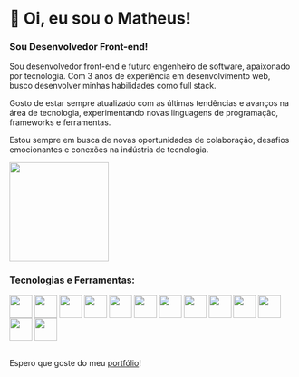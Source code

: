 # :rocket: Oi, eu sou o Matheus!

### Sou Desenvolvedor Front-end!

<!-- Sou desenvolvedor Front-end e trabalho na empresa <a href="https://siteswp.com.br/" target="_blank">SitesWP</a>! -->

Sou desenvolvedor front-end e futuro engenheiro de software, apaixonado por tecnologia. Com 3 anos de experiência em desenvolvimento web, busco desenvolver minhas habilidades como full stack.

Gosto de estar sempre atualizado com as últimas tendências e avanços na área de tecnologia, experimentando novas linguagens de programação, frameworks e ferramentas.

Estou sempre em busca de novas oportunidades de colaboração, desafios emocionantes e conexões na indústria de tecnologia.

  <img height="175em" src="https://github-readme-stats.vercel.app/api/top-langs/?username=matheus-curvelo&layout=compact&theme=dracula" />

### Tecnologias e Ferramentas: <br>

<div style="display:inline-block; pointer-events: none;">

<img align="center" src="https://cdn.jsdelivr.net/gh/devicons/devicon@latest/icons/html5/html5-original.svg" width="40" height="40" />

<img align="center" src="https://cdn.jsdelivr.net/gh/devicons/devicon@latest/icons/css3/css3-original.svg" width="40" height="40" />

<img align="center" src="https://cdn.jsdelivr.net/gh/devicons/devicon@latest/icons/javascript/javascript-original.svg" width="40" height="40" />

<img align="center" src="https://cdn.jsdelivr.net/gh/devicons/devicon@latest/icons/typescript/typescript-original.svg" width="40" height="40" />

<img align="center" src="https://cdn.jsdelivr.net/gh/devicons/devicon@latest/icons/bootstrap/bootstrap-original.svg" width="40" height="40" />

<img align="center" src="https://cdn.jsdelivr.net/gh/devicons/devicon@latest/icons/materialui/materialui-original.svg" width="40" height="40" />

<img align="center" src="https://cdn.jsdelivr.net/gh/devicons/devicon@latest/icons/sass/sass-original.svg" width="40" height="40" />

<img align="center" src="https://cdn.jsdelivr.net/gh/devicons/devicon@latest/icons/react/react-original.svg" width="40" height="40" />

<img align="center" src="https://cdn.jsdelivr.net/gh/devicons/devicon@latest/icons/nodejs/nodejs-original-wordmark.svg" width="40" height="40" />

<img align="center" src="https://cdn.jsdelivr.net/gh/devicons/devicon@latest/icons/nextjs/nextjs-original-wordmark.svg" width="40" height="40" />

<img align="center" src="https://cdn.jsdelivr.net/gh/devicons/devicon@latest/icons/github/github-original.svg" width="40" height="40" />

<img align="center" src="https://cdn.jsdelivr.net/gh/devicons/devicon@latest/icons/docker/docker-original-wordmark.svg" width="40" height="40" />

<img align="center" src="https://cdn.jsdelivr.net/gh/devicons/devicon@latest/icons/go/go-original-wordmark.svg" width="40" height="40" />

</div>
<br>

<br>

Espero que goste do meu <a href="https://matheus-curvelo.vercel.app/" target="_blank">portfólio</a>!
